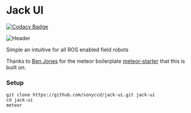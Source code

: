 Jack UI
==============
[![Codacy Badge](https://api.codacy.com/project/badge/Grade/e260eafc473a470e9575e4359548fc5c)](https://www.codacy.com/app/snakes-in-the-box/jack-ui?utm_source=github.com&amp;utm_medium=referral&amp;utm_content=sonyccd/jack-ui&amp;utm_campaign=Badge_Grade)

![Header](https://github.com/sonyccd/jack-ui/blob/master/readme/header_img.png)

Simple an intuitive for all ROS enabled field robots

Thanks to [Ben Jones](https://github.com/yogiben) for the meteor boilerplate [meteor-starter](https://github.com/yogiben/meteor-starter) that this is built on.

### Setup ####

```
git clone https://github.com/sonyccd/jack-ui.git jack-ui
cd jack-ui
meteor
```
